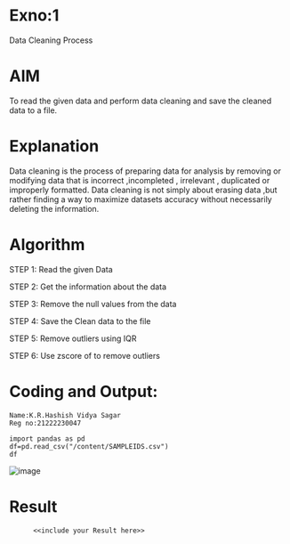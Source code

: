 # Exno:1
Data Cleaning Process

# AIM
To read the given data and perform data cleaning and save the cleaned data to a file.

# Explanation
Data cleaning is the process of preparing data for analysis by removing or modifying data that is incorrect ,incompleted , irrelevant , duplicated or improperly formatted. Data cleaning is not simply about erasing data ,but rather finding a way to maximize datasets accuracy without necessarily deleting the information.

# Algorithm
STEP 1: Read the given Data

STEP 2: Get the information about the data

STEP 3: Remove the null values from the data

STEP 4: Save the Clean data to the file

STEP 5: Remove outliers using IQR

STEP 6: Use zscore of to remove outliers

# Coding and Output:
```
Name:K.R.Hashish Vidya Sagar
Reg no:21222230047
```
```
import pandas as pd
df=pd.read_csv("/content/SAMPLEIDS.csv")
df
```
![image](https://github.com/hashish9275/exno1/assets/118707521/b129df30-9832-4188-963d-88ea5bc58e3a)


# Result
          <<include your Result here>>

